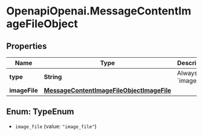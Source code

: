 # OpenapiOpenai.MessageContentImageFileObject

## Properties

Name | Type | Description | Notes
------------ | ------------- | ------------- | -------------
**type** | **String** | Always &#x60;image_file&#x60;. | 
**imageFile** | [**MessageContentImageFileObjectImageFile**](MessageContentImageFileObjectImageFile.md) |  | 



## Enum: TypeEnum


* `image_file` (value: `"image_file"`)




